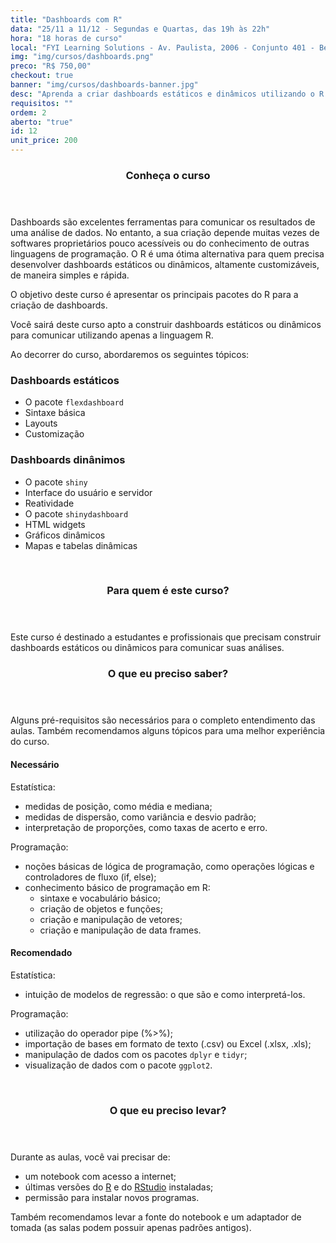 ```yaml
---
title: "Dashboards com R"
data: "25/11 a 11/12 - Segundas e Quartas, das 19h às 22h"
hora: "18 horas de curso"
local: "FYI Learning Solutions - Av. Paulista, 2006 - Conjunto 401 - Bela Vista, São Paulo - SP, 01310-200"
img: "img/cursos/dashboards.png"
preco: "R$ 750,00"
checkout: true
banner: "img/cursos/dashboards-banner.jpg"
desc: "Aprenda a criar dashboards estáticos e dinâmicos utilizando o R."
requisitos: ""
ordem: 2
aberto: "true"
id: 12
unit_price: 200
---
```


<header class="section-header">
  <h3>Conheça o curso</h3>
</header>


Dashboards são excelentes ferramentas para comunicar os resultados de uma análise de dados. No entanto, a sua criação depende muitas vezes de softwares proprietários pouco acessíveis ou do conhecimento de outras linguagens de programação. O R é uma ótima alternativa para quem precisa desenvolver dashboards estáticos ou dinâmicos, altamente customizáveis, de maneira simples e rápida.

O objetivo deste curso é apresentar os principais pacotes do R para a criação de dashboards. 

Você sairá deste curso apto a construir dashboards estáticos ou dinâmicos para comunicar utilizando apenas a linguagem R.

Ao decorrer do curso, abordaremos os seguintes tópicos:

### Dashboards estáticos

- O pacote `flexdashboard`
- Sintaxe básica
- Layouts
- Customização

### Dashboards dinânimos

- O pacote `shiny`
- Interface do usuário e servidor
- Reatividade
- O pacote `shinydashboard`
- HTML widgets
- Gráficos dinâmicos
- Mapas e tabelas dinâmicas



<br>
<header class="section-header">
  <h3>Para quem é este curso?</h3>
</header>

Este curso é destinado a estudantes e profissionais que precisam construir dashboards estáticos ou dinâmicos para comunicar suas análises.




<header class="section-header">
  <h3>O que eu preciso saber?</h3>
</header>

Alguns pré-requisitos são necessários para o completo entendimento das aulas. Também recomendamos alguns tópicos para uma melhor experiência do curso.

#### Necessário
        
Estatística:

- medidas de posição, como média e mediana;
- medidas de dispersão, como variância e desvio padrão;
- interpretação de proporções, como taxas de acerto e erro.

Programação:

- noções básicas de lógica de programação, como operações lógicas e controladores de fluxo (if, else);
- conhecimento básico de programação em R:
   - sintaxe e vocabulário básico;
   - criação de objetos e funções;
   - criação e manipulação de vetores;
   - criação e manipulação de data frames.


#### Recomendado

Estatística:

- intuição de modelos de regressão: o que são e como interpretá-los.

Programação:

- utilização do operador pipe (%>%);
- importação de bases em formato de texto (.csv) ou Excel (.xlsx, .xls);
- manipulação de dados com os pacotes `dplyr` e `tidyr`;
- visualização de dados com o pacote `ggplot2`.




<br>
<header class="section-header">
  <h3>O que eu preciso levar?</h3>
</header>

Durante as aulas, você vai precisar de:

- um notebook com acesso a internet;
- últimas versões do [R](https://cran.r-project.org/) e do [RStudio](https://www.rstudio.com/products/rstudio/download/) instaladas;
- permissão para instalar novos programas.

Também recomendamos levar a fonte do notebook e um adaptador de tomada (as salas podem possuir apenas padrões antigos).
